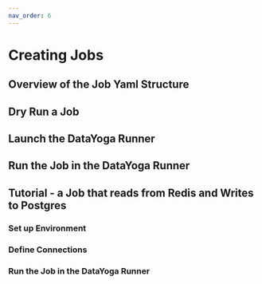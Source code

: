 ```yaml
---
nav_order: 6
---
```


# Creating Jobs

## Overview of the Job Yaml Structure

## Dry Run a Job

## Launch the DataYoga Runner

## Run the Job in the DataYoga Runner

## Tutorial - a Job that reads from Redis and Writes to Postgres

### Set up Environment

### Define Connections

### Run the Job in the DataYoga Runner
